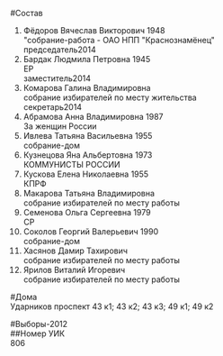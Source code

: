 #Состав  
1. Фёдоров Вячеслав Викторович 1948  
    "собрание-работа - ОАО НПП "Краснознамёнец"  
    председатель2014  
2. Бардак Людмила Петровна 1945  
    ЕР  
    заместитель2014  
3. Комарова Галина Владимировна  
    собрание избирателей по месту жительства  
    секретарь2014  
4. Абрамова Анна Владимировна 1987  
    За женщин России  
5. Ивлева Татьяна Васильевна 1955  
    собрание-дом  
6. Кузнецова Яна Альбертовна 1973  
    КОММУНИСТЫ РОССИИ  
7. Кускова Елена Николаевна 1955  
    КПРФ  
8. Макарова Татьяна Владимировна  
    собрание избирателей по месту работы  
9. Семенова Ольга Сергеевна 1979  
    СР  
10. Соколов Георгий Валерьевич 1990  
    собрание-дом  
11. Хасянов Дамир Тахирович  
    собрание избирателей по месту работы  
12. Ярилов Виталий Игоревич  
    собрание избирателей по месту работы  
  
#Дома  
Ударников проспект 43 к1; 43 к2; 43 к3; 49 к1; 49 к2  
  
#Выборы-2012  
##Номер УИК  
806  
